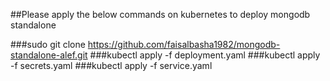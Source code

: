 ##Please apply the below commands on kubernetes to deploy mongodb standalone

###sudo git clone https://github.com/faisalbasha1982/mongodb-standalone-alef.git
###kubectl apply -f deployment.yaml
###kubectl apply -f secrets.yaml
###kubectl apply -f service.yaml
